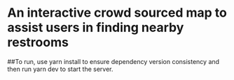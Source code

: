 # An interactive crowd sourced map to assist users in finding nearby restrooms



##To run, use yarn install to ensure dependency version consistency and then run yarn dev to start the server.
